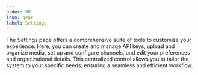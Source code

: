 ```yaml
---
order: 90
icon: gear
label: Settings
---
```


The Settings page offers a comprehensive suite of tools to customize your experience. Here, you can create and manage API keys, upload and organize media, set up and configure channels, and edit your preferences and organizational details. This centralized control allows you to tailor the system to your specific needs, ensuring a seamless and efficient workflow.
